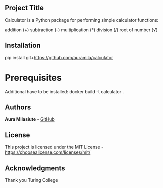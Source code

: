 ## Project Title

Calculator is a Python package for performing simple calculator functions:

addition (+)
subtraction (-)
multiplication (*)
division (/)
root of number (√)

## Installation

pip install git+https://github.com/auramila/calculator

# Prerequisites

Additional have to be installed: 
docker build -t calculator .

## Authors

**Aura Milasiute** - [GitHub](https://github.com/auramila)

## License

This project is licensed under the MIT License - https://choosealicense.com/licenses/mit/

## Acknowledgments

Thank you Turing College
